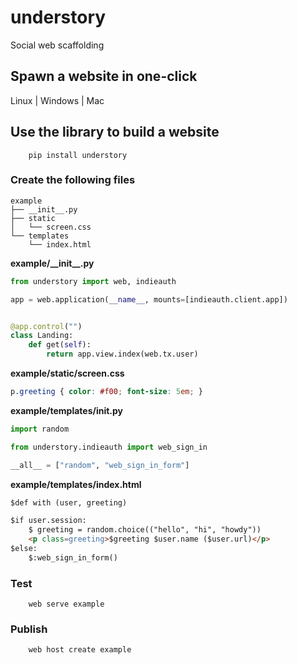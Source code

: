 # understory

Social web scaffolding

## Spawn a website in one-click

Linux | Windows | Mac

## Use the library to build a website

```shell
    pip install understory
```

### Create the following files

```
example
├── __init__.py
├── static
│   └── screen.css
└── templates
    └── index.html
```

**example/\_\_init\_\_.py**

```python
from understory import web, indieauth

app = web.application(__name__, mounts=[indieauth.client.app])


@app.control("")
class Landing:
    def get(self):
        return app.view.index(web.tx.user)
```

**example/static/screen.css**

```css
p.greeting { color: #f00; font-size: 5em; }
```

**example/templates/__init__.py**

```python
import random

from understory.indieauth import web_sign_in

__all__ = ["random", "web_sign_in_form"]
```

**example/templates/index.html**

```html
$def with (user, greeting)

$if user.session:
    $ greeting = random.choice(("hello", "hi", "howdy"))
    <p class=greeting>$greeting $user.name ($user.url)</p>
$else:
    $:web_sign_in_form()
```

### Test

```shell
    web serve example
```

### Publish

```shell
    web host create example
```
